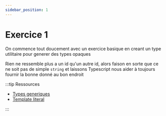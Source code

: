 ```yaml
---
sidebar_position: 1
---
```


# Exercice 1

On commence tout doucement avec un exercice basique en creant un type utilitaire pour generer des types opaques

Rien ne ressemble plus a un id qu'un autre id, alors faison en sorte que ce ne soit pas de simple `string` et laissons Typescript nous aider à toujours fournir la bonne donné au bon endroit

:::tip Ressources

- [Types generiques](../typescript/generic.md)
- [Template literal](../typescript/template_literal.md)

:::
